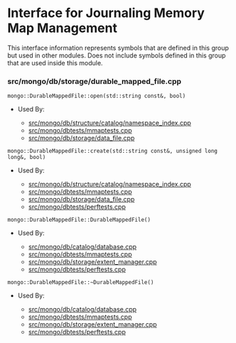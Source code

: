 
# Interface for Journaling Memory Map Management
This interface information represents symbols that are defined in this group but used in other modules.  Does not include symbols defined in this group that are used inside this module.

### src/mongo/db/storage/durable\_mapped\_file.cpp

<div></div>

    mongo::DurableMappedFile::open(std::string const&, bool)

- Used By:

    - [src/mongo/db/structure/catalog/namespace\_index.cpp](../../../../storage/storage\_layer\_structure)
    - [src/mongo/dbtests/mmaptests.cpp](../../../../tests/unit\_tests)
    - [src/mongo/db/storage/data\_file.cpp](../../../../storage/data\_files)

<div></div>

    mongo::DurableMappedFile::create(std::string const&, unsigned long long&, bool)

- Used By:

    - [src/mongo/db/structure/catalog/namespace\_index.cpp](../../../../storage/storage\_layer\_structure)
    - [src/mongo/dbtests/mmaptests.cpp](../../../../tests/unit\_tests)
    - [src/mongo/db/storage/data\_file.cpp](../../../../storage/data\_files)
    - [src/mongo/dbtests/perftests.cpp](../../../../tests/unit\_tests)

<div></div>

    mongo::DurableMappedFile::DurableMappedFile()

- Used By:

    - [src/mongo/db/catalog/database.cpp](../../../../storage/storage\_layer\_structure)
    - [src/mongo/dbtests/mmaptests.cpp](../../../../tests/unit\_tests)
    - [src/mongo/db/storage/extent\_manager.cpp](../../../../storage/storage\_layer\_structure)
    - [src/mongo/dbtests/perftests.cpp](../../../../tests/unit\_tests)

<div></div>

    mongo::DurableMappedFile::~DurableMappedFile()

- Used By:

    - [src/mongo/db/catalog/database.cpp](../../../../storage/storage\_layer\_structure)
    - [src/mongo/dbtests/mmaptests.cpp](../../../../tests/unit\_tests)
    - [src/mongo/db/storage/extent\_manager.cpp](../../../../storage/storage\_layer\_structure)
    - [src/mongo/dbtests/perftests.cpp](../../../../tests/unit\_tests)
